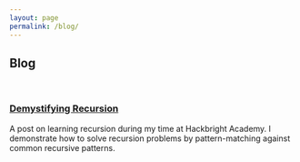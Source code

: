 ```yaml
---
layout: page
permalink: /blog/
---
```


<h2>Blog</h2><br>

<h3><a href="https://medium.com/@mich_berr/demystifying-recursion-38f569b52335">Demystifying Recursion</a></h3>
A post on learning recursion during my time at Hackbright Academy. I demonstrate how to solve recursion problems by pattern-matching against common recursive patterns. 
